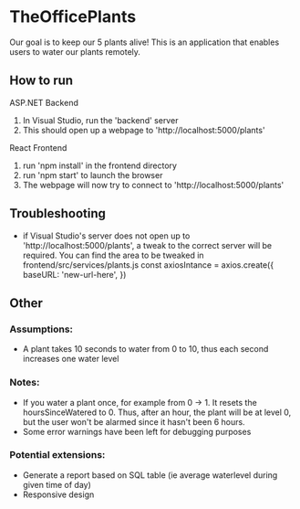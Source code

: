 # TheOfficePlants

Our goal is to keep our 5 plants alive! This is an application that enables users to water our plants remotely.

## How to run
ASP.NET Backend
1. In Visual Studio, run the 'backend' server
2. This should open up a webpage to 'http://localhost:5000/plants' 

React Frontend
1. run 'npm install' in the frontend directory
2. run 'npm start' to launch the browser
3. The webpage will now try to connect to 'http://localhost:5000/plants'


## Troubleshooting
* if Visual Studio's server does not open up to 'http://localhost:5000/plants', a tweak to the correct server will be required.
You can find the area to be tweaked in frontend/src/services/plants.js 
    const axiosIntance = axios.create({
        baseURL: 'new-url-here',
    })

## Other
### Assumptions:
- A plant takes 10 seconds to water from 0 to 10, thus each second increases one water level

### Notes:
- If you water a plant once, for example from 0 -> 1. It resets the hoursSinceWatered to 0. Thus, after an hour, the plant will be at level 0, but the user won't be alarmed since it hasn't been 6 hours. 
- Some error warnings have been left for debugging purposes

### Potential extensions:
- Generate a report based on SQL table (ie average waterlevel during given time of day)
- Responsive design
